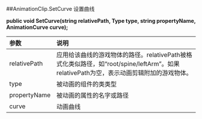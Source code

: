 ##AnimationClip.SetCurve 设置曲线

**public void SetCurve(string relativePath, Type type, string propertyName, AnimationCurve curve);**

|参数|说明|
|:--|:--|
|relativePath|应用给该曲线的游戏物体的路径。relativePath被格式化类似路径，如“root/spine/leftArm”。如果relativePath为空，表示动画剪辑附加的游戏物体。|
|type|被动画的组件的类类型|
|propertyName|被动画的属性的名字或路径|
|curve|动画曲线|